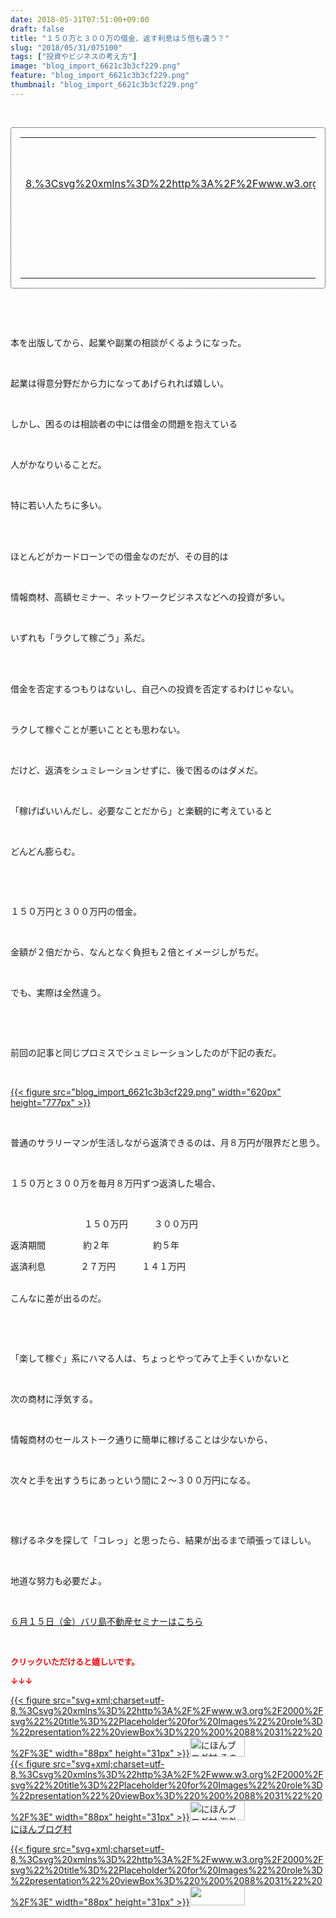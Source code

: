 ```yaml
---
date: 2018-05-31T07:51:00+09:00
draft: false
title: "１５０万と３００万の借金、返す利息は５倍も違う？"
slug: "2018/05/31/075100"
tags: ["投資やビジネスの考え方"]
image: "blog_import_6621c3b3cf229.png"
feature: "blog_import_6621c3b3cf229.png"
thumbnail: "blog_import_6621c3b3cf229.png"
---
```

<p> </p><div contenteditable="false" style="padding: 15px; border-radius: 4px; border: 1px dotted currentColor; border-image: none;"><table border="0" cellpadding="0" cellspacing="0" style="margin: 0px; table-layout: fixed;" width="100%">	<tbody width="100%">		<tr>			<td aligin="center" style="vertical-align: middle;" width="95"><span style="text-align: center; display: block;"><a alt0="BlogAffiliate" href="affiliate.do?affiliateId=37349144" rel="nofollow" target="_blank">{{< figure src="svg+xml;charset=utf-8,%3Csvg%20xmlns%3D%22http%3A%2F%2Fwww.w3.org%2F2000%2Fsvg%22%20title%3D%22Placeholder%20for%20Images%22%20role%3D%22presentation%22%20viewBox%3D%220%200%201%201%22%20%2F%3E"  >}}<noscript><img alt="稼げる人の常識、稼げない人の常識" border="0" data-img="affiliate" src="https://images-fe.ssl-images-amazon.com/images/I/51Ft8zEBpkL._SL160_.jpg" style="margin: 0px; vertical-align: middle; max-width: 95px;"></noscript></a></span></td>			<td style="line-height: 1.5; padding-left: 15px; vertical-align: middle;"><a alt0="BlogAffiliate" href="affiliate.do?affiliateId=37349144" rel="nofollow" target="_blank">稼げる人の常識、稼げない人の常識</a>			<div style="padding: 3px 0px;">1,200円</div>			<div style="font-size: 0.83em;">Amazon</div></td>		</tr>	</tbody></table></div><p> </p><p> </p><p>本を出版してから、起業や副業の相談がくるようになった。</p><p> </p><p>起業は得意分野だから力になってあげられれば嬉しい。</p><p> </p><p>しかし、困るのは相談者の中には借金の問題を抱えている</p><p> </p><p>人がかなりいることだ。</p><p> </p><p>特に若い人たちに多い。</p><p> </p><p><br/>ほとんどがカードローンでの借金なのだが、その目的は</p><p> </p><p>情報商材、高額セミナー、ネットワークビジネスなどへの投資が多い。</p><p> </p><p>いずれも「ラクして稼ごう」系だ。</p><p> </p><p><br/>借金を否定するつもりはないし、自己への投資を否定するわけじゃない。</p><p> </p><p>ラクして稼ぐことが悪いこととも思わない。</p><p> </p><p>だけど、返済をシュミレーションせずに、後で困るのはダメだ。</p><p> </p><p>「稼げばいいんだし、必要なことだから」と楽観的に考えていると</p><p> </p><p>どんどん膨らむ。</p><p> </p><p> </p><p>１５０万円と３００万円の借金。</p><p> </p><p>金額が２倍だから、なんとなく負担も２倍とイメージしがちだ。</p><p> </p><p>でも、実際は全然違う。</p><p> </p><p> </p><p>前回の記事と同じプロミスでシュミレーションしたのが下記の表だ。</p><p> </p><p><a href="blog_import_6621c3b3cf229.png">{{< figure src="blog_import_6621c3b3cf229.png" width="620px" height="777px" >}}</a></p><p> </p><p>普通のサラリーマンが生活しながら返済できるのは、月８万円が限界だと思う。</p><p> </p><p>１５０万と３００万を毎月８万円ずつ返済した場合、</p><p> </p><p>     　　　　　　　１５０万円　　　３００万円</p><p>返済期間　　　　 約２年　　　　　約５年</p><p>返済利息　　　　２７万円　　　１４１万円</p><p><br/>こんなに差が出るのだ。</p><p> </p><p> </p><p>「楽して稼ぐ」系にハマる人は、ちょっとやってみて上手くいかないと</p><p> </p><p>次の商材に浮気する。</p><p> </p><p>情報商材のセールストーク通りに簡単に稼げることは少ないから、</p><p> </p><p>次々と手を出すうちにあっという間に２～３００万円になる。</p><p> </p><p> </p><p>稼げるネタを探して「コレっ」と思ったら、結果が出るまで頑張ってほしい。</p><p> </p><p>地道な努力も必要だよ。</p><p> </p><p><span style="text-decoration: underline;"><a href="iin.co.jp" target="_blank">６月１５日（金）バリ島不動産セミナーはこちら</a></span></p><p> </p><p><font color="#ff0000" size="2"><strong>クリックいただけると嬉しいです。</strong></font></p><p><font color="#ff0000" size="2"><strong>↓↓↓</strong></font></p><p><a href="ranking.html?p_cid=01260127" id="&amp;blogmura_banner" target="_blank">{{< figure src="svg+xml;charset=utf-8,%3Csvg%20xmlns%3D%22http%3A%2F%2Fwww.w3.org%2F2000%2Fsvg%22%20title%3D%22Placeholder%20for%20Images%22%20role%3D%22presentation%22%20viewBox%3D%220%200%2088%2031%22%20%2F%3E" width="88px" height="31px" >}}<noscript><img alt="にほんブログ村 その他生活ブログ 不動産投資へ" border="0" height="31" src="https://img-proxy.blog-video.jp/images?url=http%3A%2F%2Flife.blogmura.com%2Fhudousantoushi%2Fimg%2Fhudousantoushi88_31.gif" width="88"></noscript></a><br/><a href="ranking.html?p_cid=01260127" target="_blank">{{< figure src="svg+xml;charset=utf-8,%3Csvg%20xmlns%3D%22http%3A%2F%2Fwww.w3.org%2F2000%2Fsvg%22%20title%3D%22Placeholder%20for%20Images%22%20role%3D%22presentation%22%20viewBox%3D%220%200%2088%2031%22%20%2F%3E" width="88px" height="31px" >}}<noscript><img alt="にほんブログ村 海外生活ブログ バリ島情報へ" border="0" height="31" src="https://img-proxy.blog-video.jp/images?url=http%3A%2F%2Foverseas.blogmura.com%2Fbali%2Fimg%2Fbali88_31.gif" width="88"></noscript></a><br/><a href="ranking.html?p_cid=01260127" target="_blank">にほんブログ村</a></p><p><a href="link.php?1804582" title="人気ブログランキングへ">{{< figure src="svg+xml;charset=utf-8,%3Csvg%20xmlns%3D%22http%3A%2F%2Fwww.w3.org%2F2000%2Fsvg%22%20title%3D%22Placeholder%20for%20Images%22%20role%3D%22presentation%22%20viewBox%3D%220%200%2088%2031%22%20%2F%3E" width="88px" height="31px" >}}<noscript><img border="0" height="31" src="https://blog.with2.net/img/banner/banner_22.gif" width="88"></noscript></a></p><p> </p>

